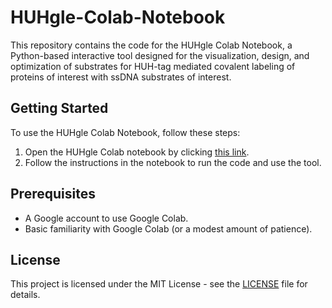 # HUHgle-Colab-Notebook

This repository contains the code for the HUHgle Colab Notebook, a Python-based interactive tool designed for the visualization, design, and optimization of substrates for HUH-tag mediated covalent labeling of proteins of interest with ssDNA substrates of interest.

## Getting Started

To use the HUHgle Colab Notebook, follow these steps:

1. Open the HUHgle Colab notebook by clicking [this link](https://colab.research.google.com/drive/1mwRby7ckcqoXltUlceWWdqgjylime4l1).
2. Follow the instructions in the notebook to run the code and use the tool.

## Prerequisites

- A Google account to use Google Colab.
- Basic familiarity with Google Colab (or a modest amount of patience).

## License

This project is licensed under the MIT License - see the [LICENSE](LICENSE) file for details.
